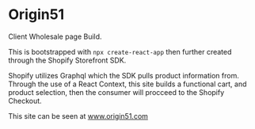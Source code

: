 # Origin51

Client Wholesale page Build.

This is bootstrapped with `npx create-react-app` then further created through the Shopify Storefront SDK. 

Shopify utilizes Graphql which the SDK pulls product information from. Through the use of a React Context, this site builds a functional cart, and product selection, then the consumer will procceed to the Shopify Checkout.

This site can be seen at www.origin51.com

